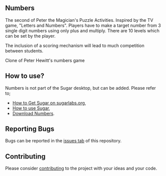 ## Numbers ##

The second of Peter the Magician's Puzzle Activities.
Inspired by the TV game, "Letters and Numbers".
Players have to make a target number from 3 single digit numbers using only plus and multiply.
There are 10 levels which can be set by the player.

The inclusion of a scoring mechanism will lead to much competition between students.


Clone of Peter Hewitt's numbers game

How to use?
-----------

Numbers is not part of the Sugar desktop, but can be added. Please refer to;

* [How to Get Sugar on sugarlabs.org](https://sugarlabs.org/),
* [How to use Sugar](https://help.sugarlabs.org/),
* [Download Numbers](https://v4.activities.sugarlabs.org/app/org.laptop.community.Numbers.html).

Reporting Bugs
--------------

Bugs can be reported in the
[issues tab](https://github.com/sugarlabs/numbers/issues)
of this repository.

Contributing
------------

Please consider [contributing](https://github.com/sugarlabs/sugar-docs/blob/master/src/contributing.md) to the project with your ideas and your code.
